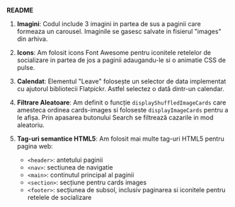 **README**

1. **Imagini**: Codul include 3 imagini in partea de sus a paginii care formeaza un carousel. Imaginile se gasesc salvate in fisierul "images" din arhiva.

2. **Icons**: Am folosit icons Font Awesome pentru iconitele retelelor de socializare in partea de jos a paginii adaugandu-le si o animatie CSS de pulse.

3. **Calendat**: Elementul "Leave" folosește un selector de data implementat cu ajutorul bibliotecii Flatpickr. Astfel selectez o dată dintr-un calendar. 

4. **Filtrare Aleatoare**: Am definit o funcție `displayShuffledImageCards` care amesteca ordinea cards-images si foloseste `displayImageCards` pentru a le afișa. Prin apasarea butonului Search se filtrează cazarile in mod aleatoriu. 


5. **Tag-uri semantice HTML5**: Am folosit mai multe tag-uri HTML5 pentru pagina web:
   - `<header>`: antetului paginii
   - `<nav>`: sectiunea de navigatie 
   - `<main>`: continutul principal al paginii
   - `<section>`: secțiune pentru cards images
   - `<footer>`: secțiunea de subsol, inclusiv paginarea si iconitele pentru retelele de socializare
